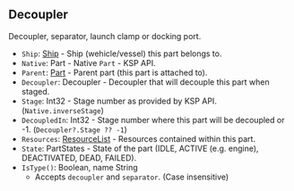 ## Decoupler

Decoupler, separator, launch clamp or docking port.

- `Ship`: [Ship](../API/Ship.md) - Ship (wehicle/vessel) this part belongs to.
- `Native`: Part - Native `Part` - KSP API.
- `Parent`: [Part](PartBase.md) - Parent part (this part is attached to).
- `Decoupler`: Decoupler - Decoupler that will decouple this part when staged.
- `Stage`: Int32 - Stage number as provided by KSP API. (`Native.inverseStage`)
- `DecoupledIn`: Int32 - Stage number where this part will be decoupled or -1. (`Decoupler?.Stage ?? -1`)
- `Resources`: [ResourceList](ResourceList.md) - Resources contained within this part.
- `State`: PartStates - State of the part (IDLE, ACTIVE (e.g. engine), DEACTIVATED, DEAD, FAILED).
- `IsType()`: Boolean, name String
  - Accepts `decoupler` and `separator`. (Case insensitive)
